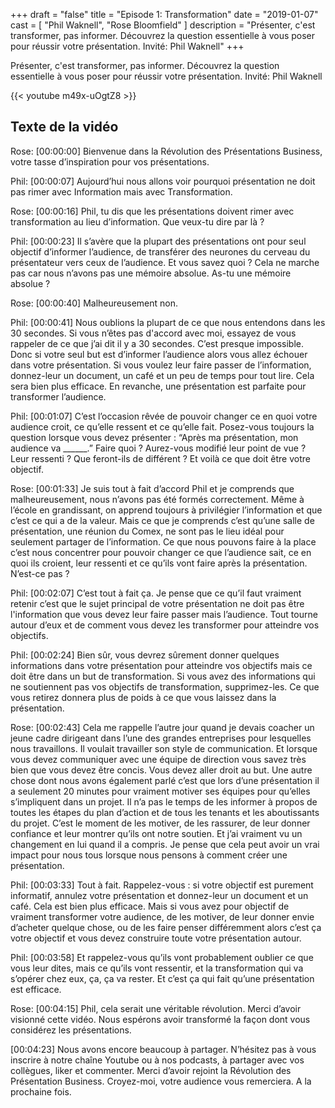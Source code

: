 +++
draft 		= "false"
title 		= "Episode 1: Transformation"
date		= "2019-01-07"
cast		= [ "Phil Waknell", "Rose Bloomfield" ]
description	= "Présenter, c'est transformer, pas informer. Découvrez la question essentielle à vous poser pour réussir votre présentation. Invité: Phil Waknell"
+++

Présenter, c'est transformer, pas informer. Découvrez la question essentielle à vous poser pour réussir votre présentation. Invité: Phil Waknell

{{< youtube m49x-uOgtZ8 >}}

## Texte de la vidéo
Rose: [00:00:00] Bienvenue dans la Révolution des Présentations Business, votre tasse d’inspiration pour vos présentations. 
 
Phil: [00:00:07] Aujourd’hui nous allons voir pourquoi présentation ne doit pas rimer avec Information mais avec Transformation. 
 
Rose: [00:00:16]  Phil, tu dis que les présentations doivent rimer avec transformation au lieu d’information. Que veux-tu dire par là ? 
 
Phil: [00:00:23] Il s’avère que la plupart des présentations ont pour seul objectif d’informer l’audience, de transférer des neurones du cerveau du présentateur vers ceux de l’audience. Et vous savez quoi ? Cela ne marche pas car nous n’avons pas une mémoire absolue. As-tu une mémoire absolue ? 
 
Rose: [00:00:40]  Malheureusement non. 
 
Phil: [00:00:41]   Nous oublions la plupart de ce que nous entendons dans les 30 secondes. Si vous n’êtes pas d'accord avec moi, essayez de vous rappeler de ce que j’ai dit il y a 30 secondes. C’est presque impossible. Donc si votre seul but est d’informer l’audience alors vous allez échouer dans votre présentation. Si vous voulez leur faire passer de l’information, donnez-leur un document, un café et un peu de temps pour tout lire. Cela sera bien plus efficace. En revanche, une présentation est parfaite pour transformer l’audience. 
 
Phil: [00:01:07] C’est l’occasion rêvée de pouvoir changer ce en quoi votre audience croit, ce qu’elle ressent et ce qu’elle fait. Posez-vous toujours la question lorsque vous devez présenter : “Après ma présentation, mon audience va  ______.” Faire quoi ? Aurez-vous modifié leur point de vue ? Leur ressenti ? Que feront-ils de différent ? Et voilà ce que doit être votre objectif. 
 
Rose: [00:01:33] Je suis tout à fait d’accord Phil et je comprends que malheureusement, nous n’avons pas été formés correctement. Même à l’école en grandissant, on apprend toujours à privilégier l’information et que c’est ce qui a de la valeur. Mais ce que je comprends c’est qu’une salle de présentation, une réunion du Comex, ne sont pas le lieu idéal pour seulement partager de l’information. Ce que nous pouvons faire à la place c’est nous concentrer pour pouvoir changer ce que l’audience sait, ce en quoi ils croient, leur ressenti et ce qu’ils vont faire après la présentation. N’est-ce pas ? 
 
Phil: [00:02:07] C’est tout à fait ça. Je pense que ce qu’il faut vraiment retenir c’est que le sujet principal de votre présentation ne doit pas être l'information que vous devez leur faire passer mais l’audience. Tout tourne autour d’eux et de comment vous devez les transformer pour atteindre vos objectifs. 
 
Phil: [00:02:24]  Bien sûr, vous devrez sûrement donner quelques informations dans votre présentation pour atteindre vos objectifs mais ce doit être dans un but de transformation. Si vous avez des informations qui ne soutiennent pas vos objectifs de transformation, supprimez-les. Ce que vous retirez donnera plus de poids à ce que vous laissez dans la présentation.  
 
Rose: [00:02:43]  Cela me rappelle l’autre jour quand je devais coacher un jeune cadre dirigeant dans l’une des grandes entreprises pour lesquelles nous travaillons. Il voulait travailler son style de communication. Et lorsque vous devez communiquer avec une équipe de direction vous savez très bien que vous devez être concis. Vous devez aller droit au but. Une autre chose dont nous avons également parlé c’est que lors d’une présentation il a seulement 20 minutes pour vraiment motiver ses équipes pour qu’elles s’impliquent dans un projet. Il n’a pas le temps de les informer à propos de toutes les étapes du plan d’action et de tous les tenants et les aboutissants du projet. C’est le moment de les motiver, de les rassurer, de leur donner confiance et leur montrer qu’ils ont notre soutien. Et j’ai vraiment vu un changement en lui quand il a compris. Je pense que cela peut avoir un vrai impact pour nous tous lorsque nous pensons à comment créer une présentation. 
 
Phil: [00:03:33]  Tout à fait. Rappelez-vous : si votre objectif est purement informatif, annulez votre présentation et donnez-leur un document et un café. Cela est bien plus efficace. Mais si vous avez pour objectif de vraiment transformer votre audience, de les motiver, de leur donner envie d’acheter quelque chose, ou de les faire penser différemment alors c’est ça votre objectif et vous devez construire toute votre présentation autour. 

Phil: [00:03:58] Et rappelez-vous qu’ils vont probablement oublier ce que vous leur dites, mais ce qu’ils vont ressentir, et la transformation qui va s’opérer chez eux, ça, ça va rester. Et c’est ça qui fait qu’une présentation est efficace. 

Rose: [00:04:15] Phil, cela serait une véritable révolution. Merci d’avoir visionné cette vidéo. Nous espérons avoir transformé la façon dont vous considérez les présentations. 

[00:04:23]  Nous avons encore beaucoup à partager. N’hésitez pas à vous inscrire à notre chaîne Youtube ou à nos podcasts, à partager avec vos collègues, liker et commenter. Merci d’avoir rejoint la Révolution des Présentation Business. Croyez-moi, votre audience vous remerciera. A la prochaine fois. 